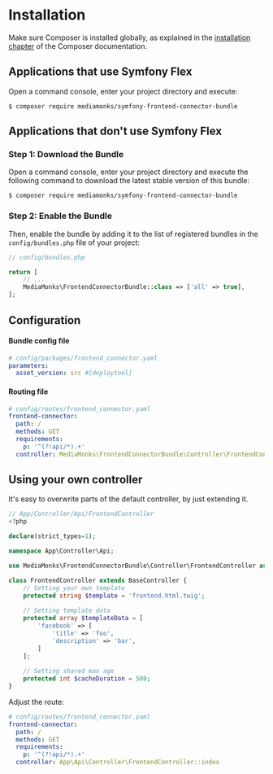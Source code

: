 Installation
============

Make sure Composer is installed globally, as explained in the
[installation chapter](https://getcomposer.org/doc/00-intro.md)
of the Composer documentation.

Applications that use Symfony Flex
----------------------------------

Open a command console, enter your project directory and execute:

```console
$ composer require mediamonks/symfony-frontend-connector-bundle
```

Applications that don't use Symfony Flex
----------------------------------------

### Step 1: Download the Bundle

Open a command console, enter your project directory and execute the
following command to download the latest stable version of this bundle:

```console
$ composer require mediamonks/symfony-frontend-connector-bundle
```

### Step 2: Enable the Bundle

Then, enable the bundle by adding it to the list of registered bundles
in the `config/bundles.php` file of your project:

```php
// config/bundles.php

return [
    // ...
    MediaMonks\FrontendConnectorBundle::class => ['all' => true],
];
```

Configuration
----------------------------------------

#### Bundle config file
```yaml
# config/packages/frontend_connector.yaml
parameters:
  asset_version: src #[deploytool]
```

#### Routing file
```yaml
# config/routes/frontend_connector.yaml
frontend-connector:
  path: /
  methods: GET
  requirements:
    p: '^(?!api/*).+'
  controller: MediaMonks\FrontendConnectorBundle\Controller\FrontendController::index
```

Using your own controller
----------------------------------------

It's easy to overwrite parts of the default controller, by just extending it.
```php
// App/Controller/Api/FrontendController
<?php

declare(strict_types=1);

namespace App\Controller\Api;

use MediaMonks\FrontendConnectorBundle\Controller\FrontendController as BaseController;

class FrontendController extends BaseController {
    // Setting your own template
    protected string $template = 'frontend.html.twig';
    
    // Setting template data
    protected array $templateData = [
        'facebook' => [
            'title' => 'foo',
            'description' => 'bar',
        ]
    ];
    
    // Setting shared max age
    protected int $cacheDuration = 500;
}
```

Adjust the route:
```yaml
# config/routes/frontend_connector.yaml
frontend-connector:
  path: /
  methods: GET
  requirements:
    p: '^(?!api/*).+'
  controller: App\Api\Controller\FrontendController::index
```